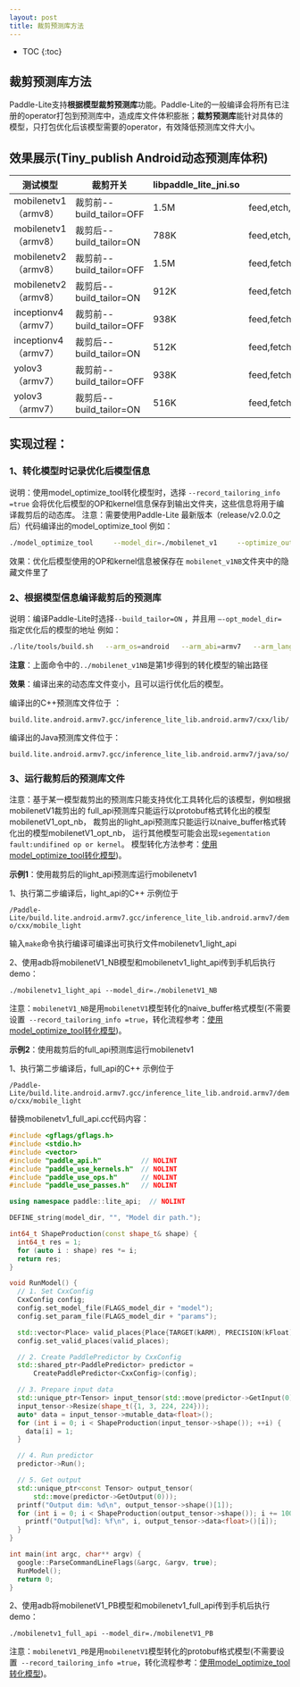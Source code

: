 ```yaml
---
layout: post
title: 裁剪预测库方法
---
```

* TOC
{:toc}

## 裁剪预测库方法

Paddle-Lite支持**根据模型裁剪预测库**功能。Paddle-Lite的一般编译会将所有已注册的operator打包到预测库中，造成库文件体积膨胀；**裁剪预测库**能针对具体的模型，只打包优化后该模型需要的operator，有效降低预测库文件大小。

## 效果展示(Tiny_publish Android动态预测库体积)

| 测试模型 | 裁剪开关  | **libpaddle_lite_jni.so** |转化后模型中的OP|
| ------------------ | ---------------------------- | -------- |------------------|
| mobilenetv1（armv8） | 裁剪前--build_tailor=OFF | 1.5M                | feed,etch,conv2d,depthwise_conv2d,fc,fpool2d,softmax     |
| mobilenetv1（armv8） | 裁剪后--build_tailor=ON  |  788K              |feed,etch,conv2d,depthwise_conv2d,fc,fpool2d,softmax|
| mobilenetv2（armv8） | 裁剪前--build_tailor=OFF  | 1.5M                | feed,fetch,conv2d,depthwise_conv2d,elementwise_add,fc,pool2d,relu6,softmax |
| mobilenetv2（armv8） | 裁剪后--build_tailor=ON  |  912K          |feed,fetch,conv2d,depthwise_conv2d,elementwise_add,fc,pool2d,relu6,softmax|
| inceptionv4（armv7） | 裁剪前--build_tailor=OFF    | 938K     |feed,fetch,concat,conv2d,dropout,fc,pool2d,softmax|
| inceptionv4（armv7） | 裁剪后--build_tailor=ON  | 512K       |feed,fetch,concat,conv2d,dropout,fc,pool2d,softmax|
| yolov3（armv7） | 裁剪前--build_tailor=OFF     | 938K |feed,fetch,concat,conv2d,depthwise_conv2d,multiclass_nms,nearest_interp,transpose2,yolo_box|
| yolov3（armv7） | 裁剪后--build_tailor=ON  |516K          |feed,fetch,concat,conv2d,depthwise_conv2d,multiclass_nms,nearest_interp,transpose2,yolo_box|






## 实现过程：


### 1、转化模型时记录优化后模型信息

说明：使用model_optimize_tool转化模型时，选择 `--record_tailoring_info =true`  会将优化后模型的OP和kernel信息保存到输出文件夹，这些信息将用于编译裁剪后的动态库。
注意：需要使用Paddle-Lite 最新版本（release/v2.0.0之后）代码编译出的model_optimize_tool
例如：

```bash
./model_optimize_tool     --model_dir=./mobilenet_v1     --optimize_out_type=naive_buffer     --optimize_out=mobilenet_v1NB     --record_tailoring_info =true     --valid_targets=arm
```
效果：优化后模型使用的OP和kernel信息被保存在 `mobilenet_v1NB`文件夹中的隐藏文件里了

### 2、根据模型信息编译裁剪后的预测库

说明：编译Paddle-Lite时选择`--build_tailor=ON` ，并且用   `–-opt_model_dir=`   指定优化后的模型的地址
例如：

```bash
./lite/tools/build.sh   --arm_os=android   --arm_abi=armv7   --arm_lang=gcc   --android_stl=c++_static   --build_extra=ON --build_tailor=ON --opt_model_dir=../mobilenet_v1NB full_publish
```
**注意**：上面命令中的`../mobilenet_v1NB`是第1步得到的转化模型的输出路径

**效果**：编译出来的动态库文件变小，且可以运行优化后的模型。

编译出的C++预测库文件位于  ：

`build.lite.android.armv7.gcc/inference_lite_lib.android.armv7/cxx/lib/`

编译出的Java预测库文件位于：

`build.lite.android.armv7.gcc/inference_lite_lib.android.armv7/java/so/`

### 3、运行裁剪后的预测库文件

注意：基于某一模型裁剪出的预测库只能支持优化工具转化后的该模型，例如根据mobilenetV1裁剪出的 full_api预测库只能运行以protobuf格式转化出的模型mobilenetV1_opt_nb， 裁剪出的light_api预测库只能运行以naive_buffer格式转化出的模型mobilenetV1_opt_nb， 运行其他模型可能会出现`segementation fault:undifined op or kernel`。  模型转化方法参考：[使用model_optimize_tool转化模型](../model_optimize_tool))。



**示例1**：使用裁剪后的light_api预测库运行mobilenetv1

1、执行第二步编译后，light_api的C++ 示例位于

`/Paddle-Lite/build.lite.android.armv7.gcc/inference_lite_lib.android.armv7/demo/cxx/mobile_light`

输入`make`命令执行编译可编译出可执行文件mobilenetv1_light_api

2、使用adb将mobilenetV1_NB模型和mobilenetv1_light_api传到手机后执行demo：

`./mobilenetv1_light_api --model_dir=./mobilenetV1_NB`

注意：`mobilenetV1_NB`是用`mobilenetV1`模型转化的naive_buffer格式模型(不需要设置` --record_tailoring_info =true`，转化流程参考：[使用model_optimize_tool转化模型](../model_optimize_tool))。



**示例2**：使用裁剪后的full_api预测库运行mobilenetv1

1、执行第二步编译后，full_api的C++ 示例位于

`/Paddle-Lite/build.lite.android.armv7.gcc/inference_lite_lib.android.armv7/demo/cxx/mobile_light`

替换mobilenetv1_full_api.cc代码内容：

```C++
#include <gflags/gflags.h>
#include <stdio.h>
#include <vector>
#include "paddle_api.h"          // NOLINT
#include "paddle_use_kernels.h"  // NOLINT
#include "paddle_use_ops.h"      // NOLINT
#include "paddle_use_passes.h"   // NOLINT

using namespace paddle::lite_api;  // NOLINT

DEFINE_string(model_dir, "", "Model dir path.");

int64_t ShapeProduction(const shape_t& shape) {
  int64_t res = 1;
  for (auto i : shape) res *= i;
  return res;
}

void RunModel() {
  // 1. Set CxxConfig
  CxxConfig config;
  config.set_model_file(FLAGS_model_dir + "model");
  config.set_param_file(FLAGS_model_dir + "params");

  std::vector<Place> valid_places{Place{TARGET(kARM), PRECISION(kFloat)}};
  config.set_valid_places(valid_places);

  // 2. Create PaddlePredictor by CxxConfig
  std::shared_ptr<PaddlePredictor> predictor =
      CreatePaddlePredictor<CxxConfig>(config);

  // 3. Prepare input data
  std::unique_ptr<Tensor> input_tensor(std::move(predictor->GetInput(0)));
  input_tensor->Resize(shape_t({1, 3, 224, 224}));
  auto* data = input_tensor->mutable_data<float>();
  for (int i = 0; i < ShapeProduction(input_tensor->shape()); ++i) {
    data[i] = 1;
  }

  // 4. Run predictor
  predictor->Run();

  // 5. Get output
  std::unique_ptr<const Tensor> output_tensor(
      std::move(predictor->GetOutput(0)));
  printf("Output dim: %d\n", output_tensor->shape()[1]);
  for (int i = 0; i < ShapeProduction(output_tensor->shape()); i += 100) {
    printf("Output[%d]: %f\n", i, output_tensor->data<float>()[i]);
  }
}

int main(int argc, char** argv) {
  google::ParseCommandLineFlags(&argc, &argv, true);
  RunModel();
  return 0;
}

```

2、使用adb将mobilenetV1_PB模型和mobilenetv1_full_api传到手机后执行demo：

`./mobilenetv1_full_api --model_dir=./mobilenetV1_PB`

注意：`mobilenetV1_PB`是用`mobilenetV1`模型转化的protobuf格式模型(不需要设置` --record_tailoring_info =true`，转化流程参考：[使用model_optimize_tool转化模型](../model_optimize_tool))。


